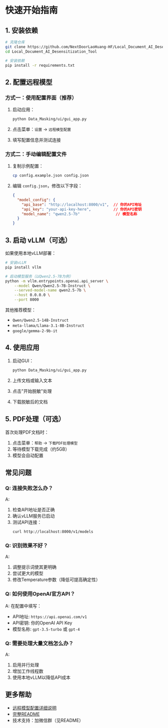 # 快速开始指南

## 1. 安装依赖

```bash
# 克隆仓库
git clone https://github.com/NextDoorLaoHuang-HF/Local_Document_AI_Desensitization_Tool.git
cd Local_Document_AI_Desensitization_Tool

# 安装依赖
pip install -r requirements.txt
```

## 2. 配置远程模型

### 方式一：使用配置界面（推荐）

1. 启动应用：
   ```bash
   python Data_Masking/ui/gui_app.py
   ```

2. 点击菜单：`设置` -> `远程模型配置`

3. 填写配置信息并测试连接

### 方式二：手动编辑配置文件

1. 复制示例配置：
   ```bash
   cp config.example.json config.json
   ```

2. 编辑 `config.json`，修改以下字段：
   ```json
   {
     "model_config": {
       "api_base": "http://localhost:8000/v1",  // 你的API地址
       "api_key": "your-api-key-here",          // 你的API密钥
       "model_name": "qwen2.5-7b"                // 模型名称
     }
   }
   ```

## 3. 启动 vLLM（可选）

如果使用本地vLLM部署：

```bash
# 安装vLLM
pip install vllm

# 启动模型服务（以Qwen2.5-7B为例）
python -m vllm.entrypoints.openai.api_server \
    --model Qwen/Qwen2.5-7B-Instruct \
    --served-model-name qwen2.5-7b \
    --host 0.0.0.0 \
    --port 8000
```

其他推荐模型：
- `Qwen/Qwen2.5-14B-Instruct`
- `meta-llama/Llama-3.1-8B-Instruct`
- `google/gemma-2-9b-it`

## 4. 使用应用

1. 启动GUI：
   ```bash
   python Data_Masking/ui/gui_app.py
   ```

2. 上传文档或输入文本

3. 点击"开始脱敏"处理

4. 下载脱敏后的文档

## 5. PDF处理（可选）

首次处理PDF文档时：

1. 点击菜单：`帮助` -> `下载PDF处理模型`
2. 等待模型下载完成（约5GB）
3. 模型会自动配置

## 常见问题

### Q: 连接失败怎么办？
A:
1. 检查API地址是否正确
2. 确认vLLM服务已启动
3. 测试API连接：
   ```bash
   curl http://localhost:8000/v1/models
   ```

### Q: 识别效果不好？
A:
1. 调整提示词使其更明确
2. 尝试更大的模型
3. 修改Temperature参数（降低可提高确定性）

### Q: 如何使用OpenAI官方API？
A: 在配置中填写：
- API地址: `https://api.openai.com/v1`
- API密钥: 你的OpenAI API Key
- 模型名称: `gpt-3.5-turbo` 或 `gpt-4`

### Q: 需要处理大量文档怎么办？
A:
1. 启用并行处理
2. 增加工作线程数
3. 使用本地vLLM以降低API成本

## 更多帮助

- [远程模型配置详细说明](REMOTE_MODEL_CONFIG.md)
- [完整README](README.md)
- 技术支持：加微信群（见README）
